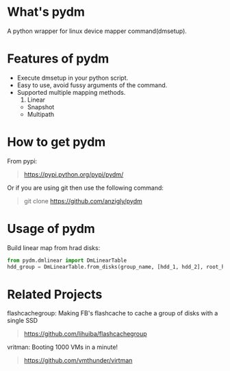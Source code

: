 What's pydm
======

A python wrapper for linux device mapper command(dmsetup).


Features of pydm
======

* Execute dmsetup in your python script.
* Easy to use, avoid fussy arguments of the command.
* Supported multiple mapping methods.
  1. Linear
  * Snapshot
  * Multipath

How to get pydm
======

From pypi:

  > https://pypi.python.org/pypi/pydm/

Or if you are using git then use the following command:

  > git clone https://github.com/anzigly/pydm

Usage of pydm
======
Build linear map from hrad disks:
```python
from pydm.dmlinear import DmLinearTable
hdd_group = DmLinearTable.from_disks(group_name, [hdd_1, hdd_2], root_helper='sudo')
```
Related Projects
======
flashcachegroup: Making FB's flashcache to cache a group of disks with a single SSD

  > https://github.com/lihuiba/flashcachegroup

vritman: Booting 1000 VMs in a minute!

  >https://github.com/vmthunder/virtman
